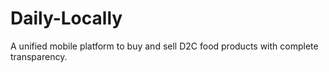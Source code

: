 # Daily-Locally
A unified mobile platform to buy and sell D2C food products with complete transparency.
